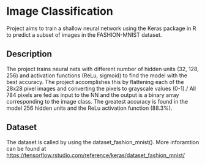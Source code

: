 # Image Classification 
Project aims to train a shallow neural network using the Keras package in R to predict a subset of images in the FASHION-MNIST dataset.

## Description 
The project trains neural nets with different number of hidden units (32, 128, 256) and activation functions (ReLu, sigmoid) to find the model with the best accuracy. The project accomplishes this by flattening each of the 28x28 pixel images and converting the pixels to grayscale values (0-1)./ All 784 pixels are fed as input to the NN and the output is a binary array corresponding to the image class. The greatest accuracy is found in the model 256 hidden units and the ReLu activation function (88.3%).

## Dataset
The dataset is called by using the dataset_fashion_mnist(). More inforamtion can be found at https://tensorflow.rstudio.com/reference/keras/dataset_fashion_mnist/
